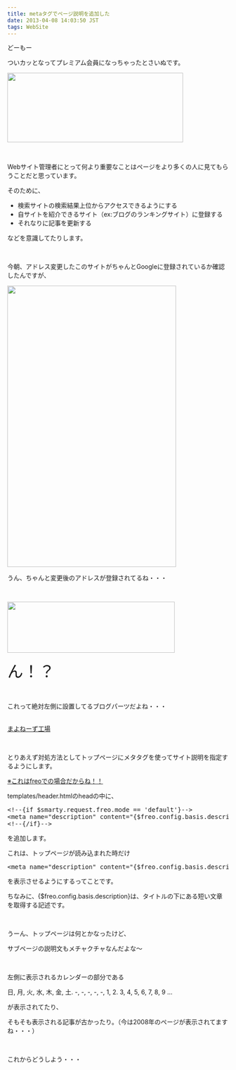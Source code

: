 ```yaml
---
title: metaタグでページ説明を追加した
date: 2013-04-08 14:03:50 JST
tags: WebSite
---
```

<p>どーもー</p>
<p>ついカッとなってプレミアム会員になっちゃったとさいぬです。</p>
<p><a href="https://picasaweb.google.com/lh/photo/yo9u2-oYsZZDFfPejMTfntMTjNZETYmyPJy0liipFm0?feat=embedwebsite"><img src="https://lh4.googleusercontent.com/--Nne-EWtw9A/UWJK3UhgEcI/AAAAAAAAB4k/f_woMM1MxXo/s400/Screenshot%2520from%25202013-04-08%252013%253A42%253A07.png" height="158" width="400" /></a></p>
<p>&nbsp;</p>
<p>Webサイト管理者にとって何より重要なことはページをより多くの人に見てもらうことだと思っています。</p>
<p>そのために、</p>
<ul>
<li>検索サイトの検索結果上位からアクセスできるようにする</li>
<li>自サイトを紹介できるサイト（ex:ブログのランキングサイト）に登録する</li>
<li>それなりに記事を更新する</li>
</ul>
<p>などを意識してたりします。</p>
<p>&nbsp;</p>
<p>今朝、アドレス変更したこのサイトがちゃんとGoogleに登録されているか確認したんですが、</p>
<p><a href="https://picasaweb.google.com/lh/photo/1DJ4CjpVkplSUJRdGRVTWdMTjNZETYmyPJy0liipFm0?feat=embedwebsite"><img src="https://lh3.googleusercontent.com/-UpAvDnQwEro/UWIvKXzLDjI/AAAAAAAAB4U/zazXi23AYDk/s640/Screenshot_2013-04-08-08-34-22.png" height="640" width="384" /></a></p>
<p>うん、ちゃんと変更後のアドレスが登録されてるね・・・</p>
<p>&nbsp;</p>
<p><a href="https://picasaweb.google.com/lh/photo/ppMkgIDyAclvnz9fkP3IHdMTjNZETYmyPJy0liipFm0?feat=embedwebsite"><img src="https://lh5.googleusercontent.com/-yrNFt4NVHEc/UWJMCGy-uxI/AAAAAAAAB4w/03OyBuhdnPs/s800/Screenshot_2013-04-08-08-34-222.png" height="116" width="381" /></a></p>
<p><span style="font-size:36px;">ん！？</span></p>
<p>&nbsp;</p>
<p>これって絶対左側に設置してるブログパーツだよね・・・</p>
<script src="http://makomayo.com/flash/blogparts/hakureichan/hakureichan.js" type="text/javascript"></script><br><a href="http://makomayo.com/" title="博麗ちゃんの賽銭箱" target="_blank">まよねーず工場</a>
<p>&nbsp;</p>
<p>とりあえず対処方法としてトップページにメタタグを使ってサイト説明を指定するようにします。</p>
<p><u>※これはfreoでの場合だからね！！</u></p>
<p>templates/header.htmlのheadの中に、</p>
<pre class="prettyprint linenums">
&lt;!--{if $smarty.request.freo.mode == 'default'}--&gt;
&lt;meta name="description" content="{$freo.config.basis.description}" /&gt;
&lt;!--{/if}--&gt;
</pre>
<p>を追加します。</p>
<p>これは、トップページが読み込まれた時だけ</p>
<pre class="prettyprint linenums">
&lt;meta name="description" content="{$freo.config.basis.description}" /&gt;
</pre>
<p>を表示させるようにするってことです。</p>
<p>ちなみに、{$freo.config.basis.description}は、タイトルの下にある短い文章を取得する記述です。</p>
<p>&nbsp;</p>
<p>うーん、トップページは何とかなったけど、</p>
<p>サブページの説明文もメチャクチャなんだよな〜</p>
<p>&nbsp;</p>
<p>左側に表示されるカレンダーの部分である</p>
<p>日, 月, 火, 水, 木, 金, 土. -, -, -, -, -, 1, 2. 3, 4, 5, 6, 7, 8, 9 ...</p>
<p>が表示されてたり、</p>
<p>そもそも表示される記事が古かったり。（今は2008年のページが表示されてますね・・・）</p>
<p>&nbsp;</p>
<p>これからどうしよう・・・</p>